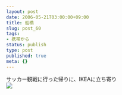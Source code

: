 ```yaml
---
layout: post
date: 2006-05-21T03:00:00+09:00
title: 船橋
slug: post_60
tags:
- 携帯から
status: publish
type: post
published: true
meta: {}
---
```

<div class="caption">サッカー観戦に行った帰りに、IKEAに立ち寄り
</div>
<div class="photo"><img src="http://wo.skr.jp/images/uploads/blog-photo-1148202454.2-0.jpg" /></div>

